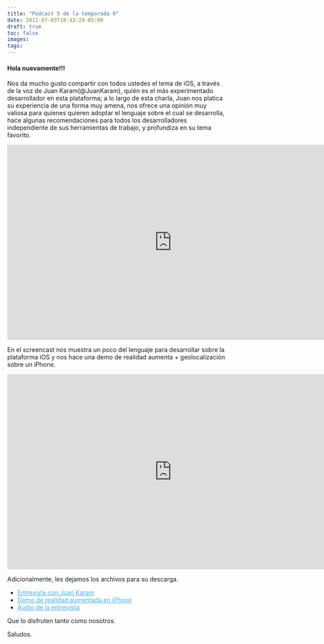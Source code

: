 ```yaml
---
title: "Podcast 5 de la temporada 0"
date: 2011-07-03T18:43:29-05:00
draft: true
toc: false
images:
tags:
---
```


<h4>Hola nuevamente!!!</h4>

Nos da mucho gusto compartir con todos ustedes el tema de iOS, a través de la voz de Juan Karam(@JuanKaram), quién es el más experimentado desarrollador en esta plataforma; a lo largo de esta charla, Juan nos platica su experiencia de una forma muy amena, nos ofrece una opinión muy valiosa para quienes quieren adoptar el lenguaje sobre el cual se desarrolla, hace algunas recomendaciones para todos los desarrolladores independiente de sus herramientas de trabajo, y profundiza en su tema favorito.

<iframe src="https://player.vimeo.com/video/25886742?h=1364f4fbcd" width="760" height="450" frameborder="0"></iframe>

En el screencast nos muestra un poco del lenguaje para desarrollar sobre la plataforma iOS y nos hace una demo de realidad aumenta + geolocalización sobre un iPhone.

<iframe src="https://player.vimeo.com/video/25922093?h=d252e9b406" width="760" height="450" frameborder="0"></iframe>

Adicionalmente, les dejamos los archivos para su descarga.

+ <a target="_blank" href="http://s3.amazonaws.com/media.vivecodigo.org/podcast/temporada0/ViveCodigo00x05_a.mov" style="color:#3eb0ef;">Entrevista con Juan Karam</a>
+ <a target="_blank" href="http://s3.amazonaws.com/media.vivecodigo.org/podcast/temporada0/ViveCodigo00x05_b.mov" style="color:#3eb0ef;">Demo de realidad aumentada en iPhone</a>
+ <a target="_blank" href="http://s3.amazonaws.com/media.vivecodigo.org/podcast/temporada0/ViveCodigo00x05_a.mp3" style="color:#3eb0ef;">Audio de la entrevista</a>

Que lo disfruten tanto como nosotros.

Saludos.
